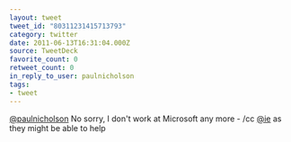 ```yaml
---
layout: tweet
tweet_id: "80311231415713793"
category: twitter
date: 2011-06-13T16:31:04.000Z
source: TweetDeck
favorite_count: 0
retweet_count: 0
in_reply_to_user: paulnicholson
tags:
- tweet
---
```


[@paulnicholson](https://twitter.com/@paulnicholson) No sorry, I don't work at Microsoft any more - /cc [@ie](https://twitter.com/@ie) as they might be able to help
